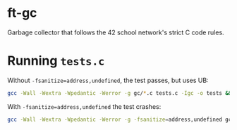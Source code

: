 # ft-gc

Garbage collector that follows the 42 school network's strict C code rules.

# Running `tests.c`

Without `-fsanitize=address,undefined`, the test passes, but uses UB:
```sh
gcc -Wall -Wextra -Wpedantic -Werror -g gc/*.c tests.c -Igc -o tests && ./tests
```

With `-fsanitize=address,undefined` the test crashes:
```sh
gcc -Wall -Wextra -Wpedantic -Werror -g -fsanitize=address,undefined gc/*.c tests.c -Igc -o tests && ./tests
```
